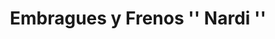 ---
title: "Embragues y Frenos '' Nardi ''"
url: /ciudad-autonoma-de-buenos-aires/embragues-y-frenos-nardi/
shop: Autowerkstatt
---